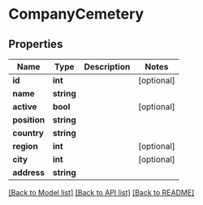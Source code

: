 # CompanyCemetery

## Properties
Name | Type | Description | Notes
------------ | ------------- | ------------- | -------------
**id** | **int** |  | [optional] 
**name** | **string** |  | 
**active** | **bool** |  | [optional] 
**position** | **string** |  | 
**country** | **string** |  | 
**region** | **int** |  | [optional] 
**city** | **int** |  | [optional] 
**address** | **string** |  | 

[[Back to Model list]](../README.md#documentation-for-models) [[Back to API list]](../README.md#documentation-for-api-endpoints) [[Back to README]](../README.md)


